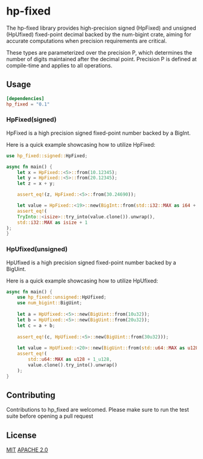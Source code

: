 # hp-fixed

The hp-fixed library provides high-precision signed (HpFixed) and unsigned (HpUfixed) fixed-point decimal backed by the num-bigint crate, aiming for accurate computations when precision requirements are critical.

These types are parameterized over the precision P, which determines the number of digits maintained after the decimal point. Precision P is defined at compile-time and applies to all operations.

## Usage

```toml
[dependencies]
hp_fixed = "0.1"
```

### HpFixed(signed)

HpFixed is a high precision signed fixed-point number backed by a BigInt.

Here is a quick example showcasing how to utilize HpFixed:
```rust
use hp_fixed::signed::HpFixed;

async fn main() {
    let x = HpFixed::<5>::from(10.12345);
    let y = HpFixed::<5>::from(20.12345);
    let z = x + y;

    assert_eq!(z, HpFixed::<5>::from(30.24690)); 

    let value = HpFixed::<19>::new(BigInt::from(std::i32::MAX as i64 + 1));
    assert_eq!(
    TryInto::<isize>::try_into(value.clone()).unwrap(),
    std::i32::MAX as isize + 1
);   
}
```

### HpUfixed(unsigned)

HpUfixed is a high precision signed fixed-point number backed by a BigUint.

Here is a quick example showcasing how to utilize HpUfixed:
```rust
async fn main() {
    use hp_fixed::unsigned::HpUfixed;
    use num_bigint::BigUint;
    
    let a = HpUfixed::<5>::new(BigUint::from(10u32));
    let b = HpUfixed::<5>::new(BigUint::from(20u32));
    let c = a + b;
    
    assert_eq!(c, HpUfixed::<5>::new(BigUint::from(30u32)));
    
    let value = HpUfixed::<20>::new(BigUint::from(std::u64::MAX as u128 + 1_u128));
    assert_eq!(
        std::u64::MAX as u128 + 1_u128,
        value.clone().try_into().unwrap()
    );
}
```


## Contributing
Contributions to hp_fixed are welcomed. Please make sure to run the test suite before opening a pull request

## License
[MIT](https://github.com/fleek-network/freek/blob/main/lib/hp-fixed/LICENSE-MIT)
[APACHE 2.0](https://github.com/fleek-network/freek/blob/main/lib/hp-fixed/LICENSE-APACHE)


